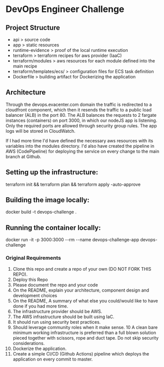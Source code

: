 # DevOps Engineer Challenge

## **Project Structure**

- api                      > source code
- app                      > static resources
- runtime-evidence         > proof of the local runtime execution
- terraform                > terraform recipes for aws provider (IaaC)
- terraform/modules        > aws resources for each module defined into the main recipe
- terraform/templates/ecs/ > configuration files for ECS task definition
- Dockerfile               > building artifact for Dockerizing the application

## **Architecture**

Through the devops.evacenter.com domain the traffic is redirected to a cloudfront component, which then it resends the traffic to a public load balancer (ALB) in the port 80. The ALB balances the requests to 2 fargate instances (containers) on port 3000, in which our nodeJS app is listening. Only the required ports are allowed through security group rules. The app logs will be stored in CloudWatch.

If I had more time I'd have defined the necessary aws resources with its variables into the modules directory. I'd also have created the pipeline in AWS (CodePipeline) for deploying the service on every change to the main branch at Github.

## **Setting up the infrastructure:**

terraform init && terraform plan && terraform apply -auto-approve

## **Building the image locally:**

docker build -t devops-challenge .

## **Running the container locally:**

docker run -it -p 3000:3000 --rm --name devops-challenge-app devops-challenge

### **Original Requirements**

1. Clone this repo and create a repo of your own (DO NOT FORK THIS REPO).
2. Deploy this Repo
3. Please document the repo and your code
4. On the README, explain your architecture, component design and development choices
5. On the README, A summary of what else you could/would like to have done if you had more time.
6. The infrastructure provider should be AWS.
7. The AWS infrastructure should be built using IaC.
8. It should run using security best practices.
9. Should leverage community roles when it make sense.
10 A clean bare minimum working infrastructure is preferred than a full blown solution pieced together with scissors, rope and duct tape. Do not skip security considerations.
11. Dockerize the application.
12. Create a simple CI/CD (Github Actions) pipeline which deploys the application on every commit to master.

